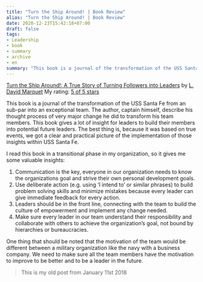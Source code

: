 ```yaml
---
title: "Turn the Ship Around! | Book Review"
alias: "Turn the Ship Around! | Book Review"
date: 2020-12-23T15:42:18+07:00
draft: false
tags: 
- Leadership
- book
- summary
- archive
- en
summary: "This book is a journal of the transformation of the USS Santa Fe from an sub-par into an exceptional team. The author, captain himself, describe his thought process of very major change he did to transform his team members. This book gives a lot of insight for leaders to build their members into potential future leaders. The best thing is, because it was based on true events, we got a clear and practical picture of the implementation of those insights within USS Santa Fe."
---
```


[Turn the Ship Around!: A True Story of Turning Followers into Leaders](https://www.goodreads.com/book/show/16158601-turn-the-ship-around) by [L. David Marquet](https://www.goodreads.com/author/show/5813472.L_David_Marquet)
My rating: [5 of 5 stars](https://www.goodreads.com/review/show/2246510332)

This book is a journal of the transformation of the USS Santa Fe from an sub-par into an exceptional team. The author, captain himself, describe his thought process of very major change he did to transform his team members. This book gives a lot of insight for leaders to build their members into potential future leaders. The best thing is, because it was based on true events, we got a clear and practical picture of the implementation of those insights within USS Santa Fe.

I read this book in a transitional phase in my organization, so it gives me some valuable insights: 
1) Communication is the key, everyone in our organization needs to know the organizations goal and strive their own personal development goals. 
2) Use deliberate action (e.g. using ‘I intend to’ or similar phrases) to build problem solving skills and minimize mistakes because every leader can give immediate feedback for every action. 
3) Leaders should be in the front line, connecting with the team to build the culture of empowerment and implement any change needed. 
4) Make sure every leader in our team understand their responsibility and collaborate with others to achieve the organization’s goal, not bound by hierarchies or bureaucracies.

One thing that should be noted that the motivation of the team would be different between a military organization like the navy with a business company. We need to make sure all the team members have the motivation to improve to be better and to be a leader in the future.

> This is my old post from January 11st 2018
